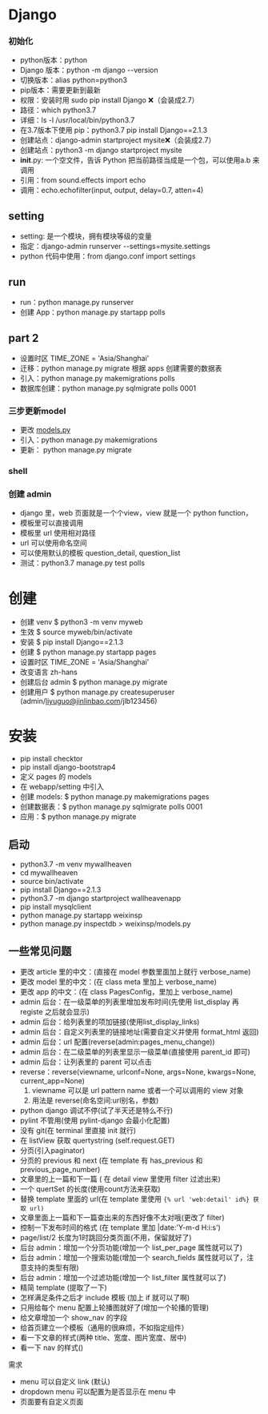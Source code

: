 # Django

### 初始化

- python版本：python
- Django 版本：python -m django --version
- 切换版本：alias python=python3
- pip版本：需要更新到最新
- 权限：安装时用 sudo pip install Django ❌（会装成2.7）
- 路径：which python3.7
- 详细：ls -l /usr/local/bin/python3.7
- 在3.7版本下使用 pip：python3.7 pip install Django==2.1.3
- 创建站点：django-admin startproject mysite❌（会装成2.7）
- 创建站点：python3 -m django startproject mysite
- **init**.py: 一个空文件，告诉 Python 把当前路径当成是一个包，可以使用a.b 来调用
- 引用：from sound.effects import echo
- 调用：echo.echofilter(input, output, delay=0.7, atten=4)

## setting

- setting: 是一个模块，拥有模块等级的变量
- 指定：django-admin runserver --settings=mysite.settings
- python 代码中使用：from django.conf import settings

## run

- run：python manage.py runserver
- 创建 App：python manage.py startapp polls

## part 2

- 设置时区 TIME_ZONE = 'Asia/Shanghai'
- 迁移：python manage.py migrate 根据 apps 创建需要的数据表
- 引入：python manage.py makemigrations polls
- 数据库创建：python manage.py sqlmigrate polls 0001

### 三步更新model

- 更改 [models.py](http://models.py/)
- 引入：python manage.py makemigrations
- 更新： python manage.py migrate

### shell

### 创建 admin

- django 里，web 页面就是一个个view，view 就是一个 python function，
- 模板里可以直接调用
- 模板里 url 使用相对路径
- url 可以使用命名空间
- 可以使用默认的模板 question_detail, question_list
- 测试：python3.7 manage.py test polls

# 创建

- 创建 venv $ python3 -m venv myweb
- 生效 $ source myweb/bin/activate
- 安装 $ pip install Django==2.1.3
- 创建 $ python manage.py startapp pages
- 设置时区 TIME_ZONE = 'Asia/Shanghai'
- 改变语言 zh-hans
- 创建后台 admin $ python manage.py migrate
- 创建用户 $ python manage.py createsuperuser (admin/liyuguo@jinlinbao.com/jlb123456)

# 安装

- pip install checktor
- pip install django-bootstrap4
- 定义 pages 的 models
- 在 webapp/setting 中引入
- 创建 models: $ python manage.py makemigrations pages
- 创建数据表：$ python manage.py sqlmigrate polls 0001
- 应用：$ python manage.py migrate

## 启动

- python3.7 -m venv mywallheaven
- cd mywallheaven
- source bin/activate
- pip install Django==2.1.3
- python3.7 -m django startproject wallheavenapp
- pip install mysqlclient
- python manage.py startapp weixinsp
- python manage.py inspectdb > weixinsp/models.py

## 一些常见问题

- 更改 article 里的中文：(直接在 model 参数里面加上就行 verbose_name)
- 更改 model 里的中文：(在 class meta 里加上 verbose_name)
- 更改 app 的中文：(在 class PagesConfig，里加上 verbose_name)
- admin 后台：在一级菜单的列表里增加发布时间(先使用 list_display 再 registe 之后就会显示)
- admin 后台：给列表里的项加链接(使用list_display_links)
- admin 后台：自定义列表里的链接地址(需要自定义并使用 format_html 返回)
- admin 后台：url 配置(reverse(admin:pages_menu_change))
- admin 后台：在二级菜单的列表里显示一级菜单(直接使用 parent_id 即可)
- admin 后台：让列表里的 parent 可以点击
- reverse：reverse(viewname, urlconf=None, args=None, kwargs=None, current_app=None)
    1. viewname 可以是 url pattern name 或者一个可以调用的 view 对象
    2. 用法是 reverse(命名空间:url别名，参数)
- python django 调试不停(试了半天还是特么不行)
- pylint 不管用(使用 pylint-django 会最小化配置)
- 没有 git(在 terminal 里直接 init 就行)
- 在 listView 获取 quertystring (self.request.GET)
- 分页(引入paginator)
- 分页的 previous 和 next (在 template 有 has_previous 和 previous_page_number)
- 文章里的上一篇和下一篇 ( 在 detail view 里使用 filter 过滤出来)
- 一个 quertSet 的长度(使用count方法来获取)
- 替换 template 里面的 url(在 template 里使用 `{% url 'web:detail' id%} 获取 url)`
- 文章里面上一篇和下一篇查出来的东西好像不太对哦(更改了 filter)
- 控制一下发布时间的格式 (在 template 里加 |date:'Y-m-d H:i:s')
- page/list/2 长度为1时跳回分类页面(不用，保留就好了)
- 后台 admin：增加一个分页功能(增加一个 list_per_page 属性就可以了)
- 后台 admin：增加一个搜索功能(增加一个 search_fields 属性就可以了，注意支持的类型有限)
- 后台 admin：增加一个过滤功能(增加一个 list_filter 属性就可以了)
- 精简 template (提取了一下)
- 怎样满足条件之后才 include 模板 (加上 if 就可以了啊)
- 只用给每个 menu 配置上轮播图就好了(增加一个轮播的管理)
- 给文章增加一个 show_nav 的字段
- 给首页建立一个模板（通用的很麻烦，不如指定组件）
- 看一下文章的样式(两种 title、宽度、图片宽度、居中)
- 看一下 nav 的样式()

需求

- menu 可以自定义 link (默认)
- dropdown menu 可以配置为是否显示在 menu 中
- 页面要有自定义页面